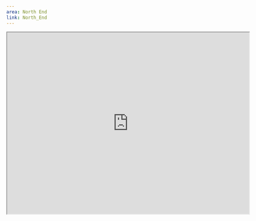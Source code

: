 ```yaml
---
area: North End
link: North_End
---
```


<iframe src="https://www.google.com/maps/d/u/0/embed?mid=1nYAXzzRwuXwQuBGkql8XkudREVM" width="640" height="480"></iframe>